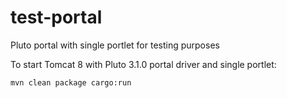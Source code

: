 # test-portal
Pluto portal with single portlet for testing purposes

To start Tomcat 8 with Pluto 3.1.0 portal driver and single portlet:

`mvn clean package cargo:run`